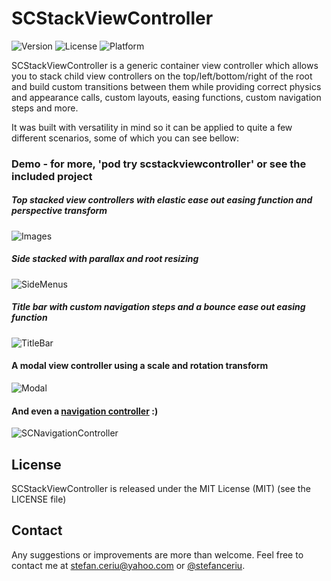 # SCStackViewController

![Version](https://img.shields.io/cocoapods/v/SCStackViewController.svg)&nbsp;![License](https://img.shields.io/cocoapods/l/SCStackViewController.svg)&nbsp;![Platform](https://img.shields.io/cocoapods/p/SCStackViewController.svg)

SCStackViewController is a generic container view controller which allows you to stack child view controllers on the top/left/bottom/right of the root and build custom transitions between them while providing correct physics and appearance calls, custom layouts, easing functions, custom navigation steps and more.

It was built with versatility in mind so it can be applied to quite a few different scenarios, some of which you can see bellow:

### Demo - for more, 'pod try scstackviewcontroller' or see the included project
##### Top stacked view controllers with elastic ease out easing function and perspective transform
![Images](https://dl.dropboxusercontent.com/u/12748201/Recordings/SCStackViewController/v3.2.0/ImagesDemo.gif)

##### Side stacked with parallax and root resizing
![SideMenus](https://dl.dropboxusercontent.com/u/12748201/Recordings/SCStackViewController/v3.2.0/SideMenusDemo.gif)

##### Title bar with custom navigation steps and a bounce ease out easing function
![TitleBar](https://dl.dropboxusercontent.com/u/12748201/Recordings/SCStackViewController/v3.2.0/TitleBarDemo.gif)

#### A modal view controller using a scale and rotation transform
![Modal](https://dl.dropboxusercontent.com/u/12748201/Recordings/SCStackViewController/v3.2.0/ModalDemo.gif)

#### And even a [navigation controller](https://github.com/stefanceriu/SCNavigationController) :)
![SCNavigationController](https://dl.dropboxusercontent.com/u/12748201/Recordings/SCNavigationController/Parallax%20-%20Sine%20Ease%20In%20Out%20-%20Right.gif)

## License
SCStackViewController is released under the MIT License (MIT) (see the LICENSE file)

## Contact
Any suggestions or improvements are more than welcome.
Feel free to contact me at [stefan.ceriu@yahoo.com](mailto:stefan.ceriu@yahoo.com) or [@stefanceriu](https://twitter.com/stefanceriu).
